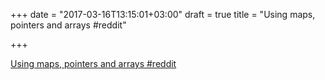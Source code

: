 +++
date = "2017-03-16T13:15:01+03:00"
draft = true
title = "Using maps, pointers and arrays  #reddit"

+++

<p><a href="https://t.co/6zpfQlCodi">Using maps, pointers and arrays  #reddit</a></p>
